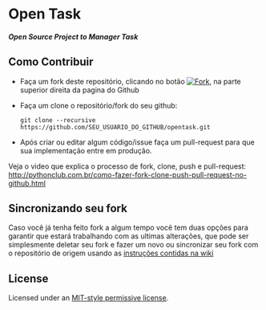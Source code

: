 # Open Task   
##### Open Source Project to Manager Task   

Como Contribuir
---------------

* Faça um fork deste repositório, clicando no botão [![Fork][0]][1], na parte superior direita da pagina do Github
* Faça um clone o repositório/fork do seu github:

    ```shell
    git clone --recursive https://github.com/SEU_USUARIO_DO_GITHUB/opentask.git
    ```

* Após criar ou editar algum código/issue faça um pull-request para que sua implementação entre em produção.

Veja o video que explica o processo de fork, clone, push e pull-request:
http://pythonclub.com.br/como-fazer-fork-clone-push-pull-request-no-github.html

Sincronizando seu fork
----------------------

Caso você já tenha feito fork a algum tempo você tem duas opções para garantir que
estará trabalhando com as ultimas alterações, que pode ser simplesmente deletar
seu fork e fazer um novo ou sincronizar seu fork com o repositório de origem
usando as [instruções contidas na wiki](https://gist.github.com/55ed9eed0664d2f90f9c.git)

License
-------
Licensed under an [MIT-style permissive license][3].


[0]: https://github.com/fabianogoes/opentask/blob/master/doc/github-fork-btn.png
[1]: https://github.com/fabianogoes/opentask/fork
[3]: https://github.com/fabianogoes/opentask/blob/master/LICENSE

